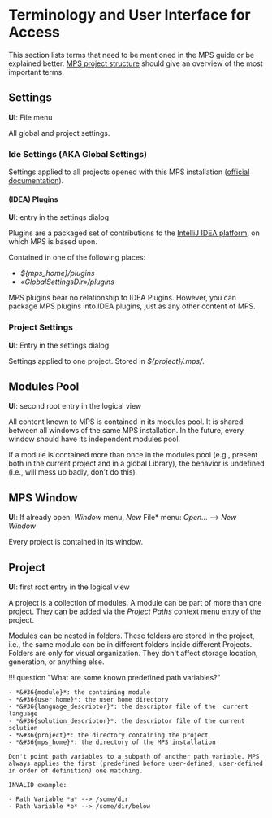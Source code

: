 # Terminology and User Interface for Access

This section lists terms that need to be mentioned in the MPS guide or be explained better. [MPS project structure](https://www.jetbrains.com/help/mps/mps-project-structure.html) should give an overview of the most important terms.

## Settings

**UI**: File menu

All global and project settings.

### Ide Settings (AKA Global Settings)

Settings applied to all projects opened with this MPS installation ([official documentation](https://www.jetbrains.com/help/mps/directories-used-by-the-ide-to-store-settings-caches-plugins-and-logs.htm)).

#### (IDEA) Plugins

**UI**: entry in the settings dialog

Plugins are a packaged set of contributions to the [IntelliJ IDEA platform](https://plugins.jetbrains.com/docs/intellij/welcome.html), on which MPS is based upon.

Contained in one of the following places:

- *${mps_home}/plugins*
- *«GlobalSettingsDir»/plugins*

MPS plugins bear no relationship to IDEA Plugins.
However, you can package MPS plugins into IDEA plugins, just as any other content of MPS.

### Project Settings

**UI**: Entry in the settings dialog

Settings applied to one project. Stored in *${project}/.mps/*.

## Modules Pool

**UI**: second root entry in the logical view

All content known to MPS is contained in its modules pool. It is shared between all windows of the same MPS installation. In the future, every window should have its independent modules pool.

If a module is contained more than once in the modules pool (e.g., present both in the current project and in a global Library), the behavior is undefined (i.e., will mess up badly, don't do this).


## MPS Window

**UI**: If already open: *Window* menu, *New* File* menu: *Open...* --> *New Window*

Every project is contained in its window.

## Project

**UI**: first root entry in the logical view

A project is a collection of modules. A module can be part of more than one project. They can be added via the *Project Paths* context menu entry of the project.

Modules can be nested in folders. These folders are stored in the project, i.e., the same module can be in different folders inside different Projects. Folders are only for visual organization. They don't affect storage location, generation, or anything else.

!!! question "What are some known predefined path variables?"

    - *&#36{module}*: the containing module
    - *&#36{user.home}*: the user home directory
    - *&#36{language_descriptor}*: the descriptor file of the  current language
    - *&#36{solution_descriptor}*: the descriptor file of the current solution
    - *&#36{project}*: the directory containing the project
    - *&#36{mps_home}*: the directory of the MPS installation
    
    Don't point path variables to a subpath of another path variable. MPS always applies the first (predefined before user-defined, user-defined in order of definition) one matching.

	INVALID example:

	- Path Variable *a* --> /some/dir
	- Path Variable *b* --> /some/dir/below

